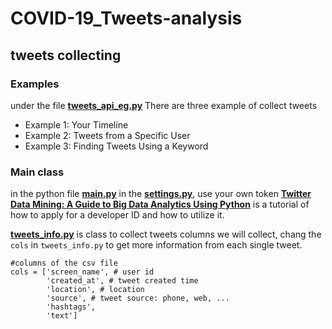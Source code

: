 # COVID-19_Tweets-analysis

## tweets collecting

### Examples
under the file
**[tweets_api_eg.py](https://github.com/AllenSun7/CS229_Machine-Learning/tree/master/ex1-week2)**
There are three example of collect tweets
- Example 1: Your Timeline
- Example 2: Tweets from a Specific User
- Example 3: Finding Tweets Using a Keyword

### Main class
in the python file **[main.py](https://github.com/AllenSun7/CS229_Machine-Learning/tree/master/ex1-week2)**
in the **[settings.py](https://github.com/AllenSun7/CS229_Machine-Learning/tree/master/ex1-week2)**, use your own token 
**[Twitter Data Mining: A Guide to Big Data Analytics Using Python](https://chatbotslife.com/twitter-data-mining-a-guide-to-big-data-analytics-using-python-4efc8ccfa219)** is a tutorial of how to apply for a developer ID and how to utilize it. 


**[tweets_info.py](https://github.com/AllenSun7/CS229_Machine-Learning/tree/master/ex1-week2)** is class to collect tweets
columns we will collect, chang the `cols` in  `tweets_info.py` to get more information from each single tweet.
```
#columns of the csv file
cols = ['screen_name', # user id
        'created_at', # tweet created time
        'location', # location
        'source', # tweet source: phone, web, ...
        'hashtags', 
        'text']
```
